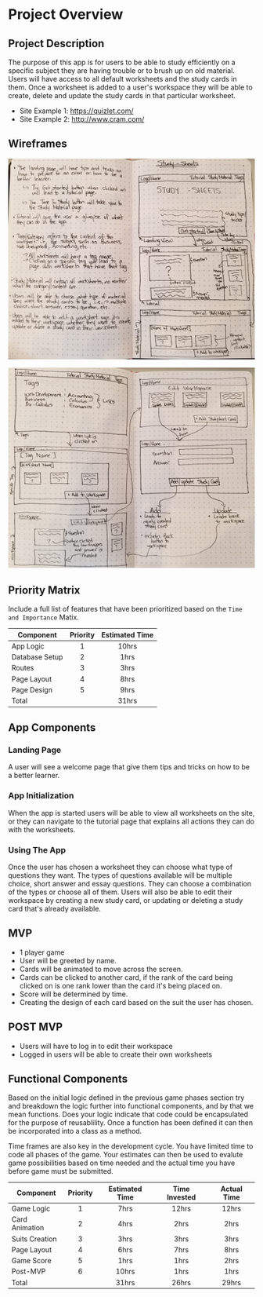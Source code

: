 # Project Overview

## Project Description

<!-- Use this section to describe your final project and perhaps any links to relevant sites that help convey the concept and/or functionality. -->

The purpose of this app is for users to be able to study efficiently on a specific subject they are having trouble or to brush up on old material. Users will have access to all default worksheets and the study cards in them. Once a worksheet is added to a user's workspace they will be able to create, delete and update the study cards in that particular worksheet.

- Site Example 1: https://quizlet.com/
- Site Example 2: http://www.cram.com/

## Wireframes

<!-- Include images of your wireframes.  -->
![wireframe1](images/wireframe1.jpg)

![wireframe2](images/wireframe2.jpg)

## Priority Matrix

Include a full list of features that have been prioritized based on the `Time and Importance` Matix. 

| Component | Priority | Estimated Time |
| --- | :---: |  :---: |
| App Logic | 1 | 10hrs| 
| Database Setup | 2 | 1hrs| 
| Routes | 3 | 3hrs| 
| Page Layout | 4 | 8hrs| 
| Page Design | 5 | 9hrs|
| Total |  | 31hrs| 



## App Components

### Landing Page
<!-- What will a user see when they start your app? -->
A user will see a welcome page that give them tips and tricks on how to be a better learner.

### App Initialization
<!-- What will a user see when the app is started?  -->
When the app is started users will be able to view all worksheets on the site, or they can navigate to the tutorial page that explains all actions they can do with the worksheets.

### Using The App
<!-- What will be the flow of the game, what will the user be expected to do and what will the user expect from the game. -->
Once the user has chosen a worksheet they can choose what type of questions they want. The types of questions available will be multiple choice, short answer and essay questions. They can choose a combination of the types or choose all of them. Users will also be able to edit their workspace by creating a new study card, or updating or deleting a study card that's already available.


## MVP 

<!-- Include the full list of features that will be part of your MVP  -->
- 1 player game
- User will be greeted by name.
- Cards will be animated to move across the screen.
- Cards can be clicked to another card, if the rank of the card being clicked on is one rank lower than the card it's being placed on.
- Score will be determined by time.
- Creating the design of each card based on the suit the user has chosen.

## POST MVP

<!-- Include the full list of features that you are considering for POST MVP -->
- Users will have to log in to edit their workspace
- Logged in users will be able to create their own worksheets

## Functional Components

Based on the initial logic defined in the previous game phases section try and breakdown the logic further into functional components, and by that we mean functions.  Does your logic indicate that code could be encapsulated for the purpose of reusablility.  Once a function has been defined it can then be incorporated into a class as a method. 

Time frames are also key in the development cycle.  You have limited time to code all phases of the game.  Your estimates can then be used to evalute game possibilities based on time needed and the actual time you have before game must be submitted. 

| Component | Priority | Estimated Time | Time Invested | Actual Time |
| --- | :---: |  :---: | :---: | :---: |
| Game Logic | 1 | 7hrs| 12hrs | 12hrs |
| Card Animation | 2 | 4hrs| 2hrs | 2hrs |
| Suits Creation | 3 | 3hrs| 3hrs | 3hrs |
| Page Layout | 4 | 6hrs| 7hrs | 8hrs |
| Game Score | 5 | 1hrs| 1hrs | 2hrs |
| Post-MVP | 6 | 10hrs| 1hrs | 1hrs |
| Total |  | 31hrs| 26hrs | 29hrs |
